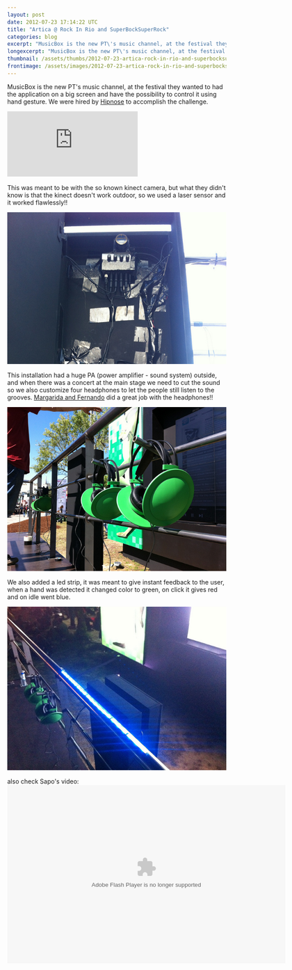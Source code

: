 ```yaml
---
layout: post
date: 2012-07-23 17:14:22 UTC
title: "Artica @ Rock In Rio and SuperBockSuperRock"
categories: blog
excerpt: "MusicBox is the new PT\'s music channel, at the festival they wanted to had the application on a big screen and have the possibility to control it using hand gesture. We were hired by Hipnose to accomplish the challenge."
longexcerpt: "MusicBox is the new PT\'s music channel, at the festival they wanted to had the application on a big screen and have the possibility to control it using hand gesture. We were hired by Hipnose to accomplish the challenge.This was meant to be with the so known kinect camera, but what they didn\'t know is that the kinect doesn\'t work outdoor, so we used a laser sensor and it worked flawlessly!!"
thumbnail: /assets/thumbs/2012-07-23-artica-rock-in-rio-and-superbocksuperrock-1.jpg
frontimage: /assets/images/2012-07-23-artica-rock-in-rio-and-superbocksuperrock-1.jpg
---
```


MusicBox is the new PT's music channel, at the festival they wanted to had the application on a big screen and have the possibility to control it using hand gesture. We were hired by <a href="http://hipnose.com">Hipnose</a> to accomplish the challenge.

<div class="video-container"><iframe src="http://www.youtube.com/embed/uKH79Qt8TwY" frameborder="0" allowfullscreen></iframe></div>

This was meant to be with the so known kinect camera, but what they didn't know is that the kinect doesn't work outdoor, so we used a laser sensor and it worked flawlessly!!

<a href="http://www.flickr.com/photos/guibot/7630919188/" title="IMG_25921 by guibot, on Flickr"><img class="postimage" alt="IMG_25921" src="/assets/images/2012-07-23-artica-rock-in-rio-and-superbocksuperrock-1.jpg"/></a>

This installation had a huge PA (power amplifier - sound system) outside, and when there was a concert at the main stage we need to cut the sound so we also customize four headphones to let the people still listen to the grooves. <a href="http://margaridantunes.weebly.com/">Margarida and Fernando</a> did a great job with the headphones!!

<a title="IMG_2585 by guibot, on Flickr" href="http://www.flickr.com/photos/guibot/7630749084/"><img class="postimage" alt="IMG_2585" src="/assets/images/2012-07-23-artica-rock-in-rio-and-superbocksuperrock-2.jpg"/></a>

We also added a led strip, it was meant to give instant feedback to the user, when a hand was detected it changed color to green, on click it gives red and on idle went blue.

<a href="http://www.flickr.com/photos/guibot/7630726660/" title="IMG_2602 by guibot, on Flickr"><img class="postimage" alt="IMG_2602" src="/assets/images/2012-07-23-artica-rock-in-rio-and-superbocksuperrock-3.jpg"/></a>

also check Sapo's video:
<object width="640" height="410" classid="clsid:d27cdb6e-ae6d-11cf-96b8-444553540000" codebase="http://download.macromedia.com/pub/shockwave/cabs/flash/swflash.cab#version=6,0,40,0"><param name="src" value="http://rd3.videos.sapo.pt/play?file=http://rd3.videos.sapo.pt/MaJAhBettb0sS5ci2WaH/mov/1" /><param name="allowfullscreen" value="true" /><embed width="640" height="410" type="application/x-shockwave-flash" src="http://rd3.videos.sapo.pt/play?file=http://rd3.videos.sapo.pt/MaJAhBettb0sS5ci2WaH/mov/1" allowfullscreen="true" /></object>
